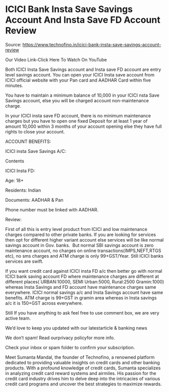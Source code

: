 # ICICI Bank Insta Save Savings Account And Insta Save FD Account Review

Source: https://www.technofino.in/icici-bank-insta-save-savings-account-review

Our Video Link-Click Here To Watch On YouTube

Both ICICI Insta Save Savings account and Insta save FD account are entry level savings account. You can open your ICICI Insta save account from ICICI official website with your Pan card and AADHAR Card within five minutes.

You have to maintain a minimum balance of 10,000 in your ICICI nsta Save Savings account, else you will be charged account non-maintenance charge.

In your ICICI insta save FD account, there is no minimum maintenance charges but you have to open one fixed Deposit for at least 1 year of amount 10,000 within 3 months of your account opening else they have full rights to close your account.

ACCOUNT BENEFITS:

ICICI insta Save Savings A/C:

Contents

ICICI Insta FD:

Age: 18+

Residents: Indian

Documents: AADHAR & Pan

Phone number must be linked with AADHAR.

Review:

First of all this is entry level product from ICICI and low maintenance charges compared to other private banks. If you are looking for services then opt for different higher variant account else services will be like normal savings account in Gov. banks.  But normal SBI savings account is zero maintenance account, no charges on online transactions(IMPS,NEFT,RTGS etc), no sms charges and ATM charge is only 99+GST/Year. Still ICICI banks services are swift.

If you want credit card against ICICI insta FD a/c then better go with normal ICICI bank saving account FD where maintenance charges are different at different places( URBAN:10000, SEMI Urban:5000, Rural:2500 Gramin:1000) whereas Insta Savings and FD account have maintenance charges same everywhere. ICICI normal savings a/c and Insta Savings account have same benefits. ATM charge is 99+GST in gramin area whereas in Insta savings a/c it is 150+GST across everywhere.

Still If you have anything to ask feel free to use comment box, we are very active team.

We’d love to keep you updated with our latestarticle & banking news

We don’t spam! Read ourprivacy policyfor more info.

Check your inbox or spam folder to confirm your subscription.

Meet Sumanta Mandal, the founder of Technofino, a renowned platform dedicated to providing valuable insights on credit cards and other banking products. With a profound knowledge of credit cards, Sumanta specializes in analyzing credit card reward systems and airmiles. His passion for the credit card industry drives him to delve deep into the intricacies of various credit card programs and uncover the best strategies to maximize rewards.